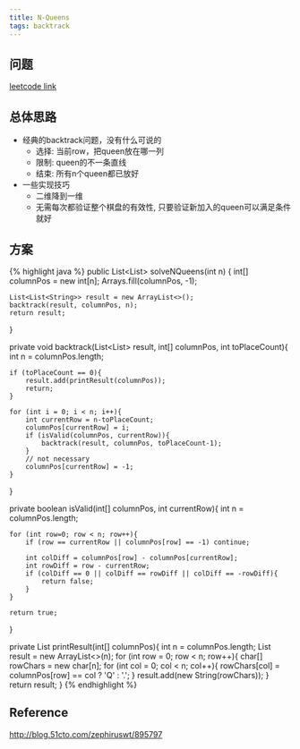 ```yaml
---
title: N-Queens
tags: backtrack
---
```


## 问题
[leetcode link](https://leetcode.com/problems/n-queens/description/)

## 总体思路
- 经典的backtrack问题，没有什么可说的
  - 选择: 当前row，把queen放在哪一列
  - 限制: queen的不一条直线
  - 结束: 所有n个queen都已放好
- 一些实现技巧
  - 二维降到一维
  - 无需每次都验证整个棋盘的有效性, 只要验证新加入的queen可以满足条件就好


## 方案
{% highlight java %}
public List<List<String>> solveNQueens(int n) {
    int[] columnPos = new int[n];
    Arrays.fill(columnPos, -1);

    List<List<String>> result = new ArrayList<>();
    backtrack(result, columnPos, n);
    return result;
}

private void backtrack(List<List<String>> result, int[] columnPos, int toPlaceCount){
    int n = columnPos.length;

    if (toPlaceCount == 0){
        result.add(printResult(columnPos));
        return;
    }

    for (int i = 0; i < n; i++){
        int currentRow = n-toPlaceCount;
        columnPos[currentRow] = i;
        if (isValid(columnPos, currentRow)){
            backtrack(result, columnPos, toPlaceCount-1);
        }
        // not necessary
        columnPos[currentRow] = -1;
    }
}

private boolean isValid(int[] columnPos, int currentRow){
    int n = columnPos.length;

    for (int row=0; row < n; row++){
        if (row == currentRow || columnPos[row] == -1) continue;

        int colDiff = columnPos[row] - columnPos[currentRow];
        int rowDiff = row - currentRow;
        if (colDiff == 0 || colDiff == rowDiff || colDiff == -rowDiff){
            return false;
        }
    }

    return true;
}


private List<String> printResult(int[] columnPos){
    int n = columnPos.length;
    List<String> result = new ArrayList<>(n);
    for (int row = 0; row < n; row++){
        char[] rowChars = new char[n];
        for (int col = 0; col < n; col++){
            rowChars[col] = columnPos[row] == col ? 'Q' : '.';
        }
        result.add(new String(rowChars));
    }
    return result;
}
{% endhighlight %}

## Reference
http://blog.51cto.com/zephiruswt/895797
